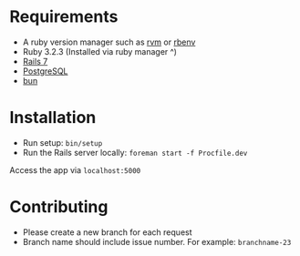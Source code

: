 # Requirements

* A ruby version manager such as [rvm](https://rvm.io/rvm/install) or [rbenv](https://formulae.brew.sh/formula/rbenv)
* Ruby 3.2.3 (Installed via ruby manager ^)
* [Rails 7](https://guides.rubyonrails.org/)
* [PostgreSQL](https://www.postgresql.org/)
* [bun](https://bun.sh/docs/installation)

# Installation

* Run setup: `bin/setup`
* Run the Rails server locally: `foreman start -f Procfile.dev`

Access the app via `localhost:5000`

# Contributing

* Please create a new branch for each request
* Branch name should include issue number. For example: `branchname-23`

